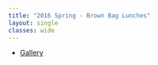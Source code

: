 ```yaml
---
title: "2016 Spring - Brown Bag Lunches"
layout: single
classes: wide
---
```


- [Gallery](/StatCafe/2016-04-01-gallery/)
